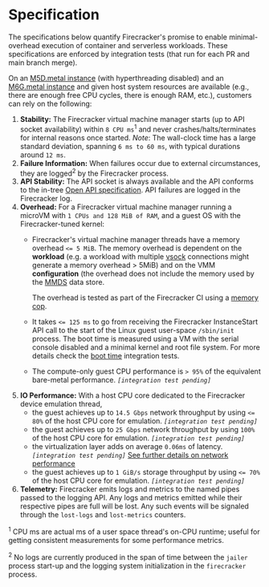 # Specification

The specifications below quantify Firecracker's promise to enable
minimal-overhead execution of container and serverless workloads. These
specifications are enforced by integration tests (that run for each PR and main
branch merge).

On an [M5D.metal instance][1] (with hyperthreading disabled) and an
[M6G.metal instance][2] and given host system resources are available (e.g.,
there are enough free CPU cycles, there is enough RAM, etc.), customers can rely
on the following:

1. **Stability:** The Firecracker virtual machine manager starts (up to API
   socket availability) within `8 CPU ms`<sup>1</sup> and never
   crashes/halts/terminates for internal reasons once started. _Note_: The
   wall-clock time has a large standard deviation, spanning `6 ms to 60 ms`,
   with typical durations around `12 ms`.
1. **Failure Information:** When failures occur due to external circumstances,
   they are logged<sup>2</sup> by the Firecracker process.
1. **API Stability:** The API socket is always available and the API conforms to
   the in-tree
   [Open API specification](src/firecracker/swagger/firecracker.yaml). API
   failures are logged in the Firecracker log.
1. **Overhead:** For a Firecracker virtual machine manager running a microVM
   with `1 CPUs and 128 MiB of RAM`, and a guest OS with the Firecracker-tuned
   kernel:
   - Firecracker's virtual machine manager threads have a memory overhead
     `<= 5 MiB`. The memory overhead is dependent on the **workload** (e.g. a
     workload with multiple [vsock](docs/vsock.md) connections might generate a
     memory overhead > 5MiB) and on the VMM **configuration** (the overhead does
     not include the memory used by the [MMDS](docs/mmds/mmds-design.md) data
     store.

     The overhead is tested as part of the Firecracker CI using a
     [memory cop](tests/host_tools/memory.py).

   - It takes `<= 125 ms` to go from receiving the Firecracker InstanceStart API
     call to the start of the Linux guest user-space `/sbin/init` process. The
     boot time is measured using a VM with the serial console disabled and a
     minimal kernel and root file system. For more details check the
     [boot time](tests/integration_tests/performance/test_boottime.py)
     integration tests.

   - The compute-only guest CPU performance is `> 95%` of the equivalent
     bare-metal performance. _`[integration test pending]`_
1. **IO Performance:** With a host CPU core dedicated to the Firecracker device
   emulation thread,
   - the guest achieves up to `14.5 Gbps` network throughput by using `<= 80%`
     of the host CPU core for emulation. _`[integration test pending]`_
   - the guest achieves up to `25 Gbps` network throughput by using `100%` of
     the host CPU core for emulation. _`[integration test pending]`_
   - the virtualization layer adds on average `0.06ms` of latency.
     _`[integration test pending]`_
     [See further details on network performance](docs/network-performance.md)
   - the guest achieves up to `1 GiB/s` storage throughput by using `<= 70%` of
     the host CPU core for emulation. _`[integration test pending]`_
1. **Telemetry:** Firecracker emits logs and metrics to the named pipes passed
   to the logging API. Any logs and metrics emitted while their respective pipes
   are full will be lost. Any such events will be signaled through the
   `lost-logs` and `lost-metrics` counters.

<sup>1</sup> CPU ms are actual ms of a user space thread's on-CPU runtime;
useful for getting consistent measurements for some performance metrics.

<sup>2</sup> No logs are currently produced in the span of time between the
`jailer` process start-up and the logging system initialization in the
`firecracker` process.

[1]: https://aws.amazon.com/ec2/instance-types/m5/
[2]: https://aws.amazon.com/ec2/instance-types/m6/
